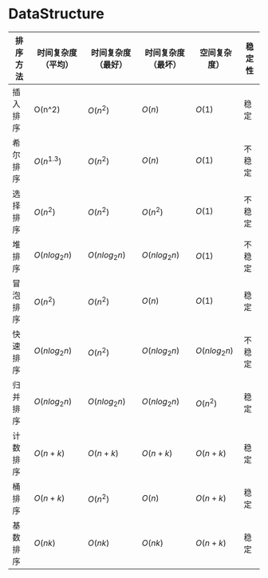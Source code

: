 # DataStructure

排序方法 | 时间复杂度（平均）   | 时间复杂度（最好）  | 时间复杂度（最坏）  | 空间复杂度）  | 稳定性 
-|-|-|-|-|-
插入排序 | O(n^2) | $O(n^2)$ | $O(n)$ |$O(1)$|稳定
希尔排序 | $O(n^{1.3})$ |$O(n^2)$|$O(n)$|$O(1)$| 不稳定
选择排序 | $O(n^2)$ |$O(n^2)$| $O(n^2)$|$O(1)$|不稳定
堆排序  |  $O(nlog_2n)$ |$O(nlog_2n)$ |$O(nlog_2n)$ |$O(1)$|不稳定
冒泡排序 | $O(n^2)$ |$O(n^2)$|$O(n)$|$O(1)$|稳定
快速排序 | $O(nlog_2n)$ |$O(n^2)$ |$O(nlog_2n)$ |$O(nlog_2n)$|不稳定
归并排序 | $O(nlog_2n)$ |$O(nlog_2n)$ |$O(nlog_2n)$ |$O(n^2)$|稳定
计数排序 |$O(n+k)$|$O(n+k)$|$O(n+k)$|$O(n+k)$|稳定
桶排序   |$O(n+k)$|$O(n^2)$|$O(n)$|$O(n+k)$|稳定
基数排序 |$O(nk)$|$O(nk)$|$O(nk)$|$O(n+k)$|稳定
